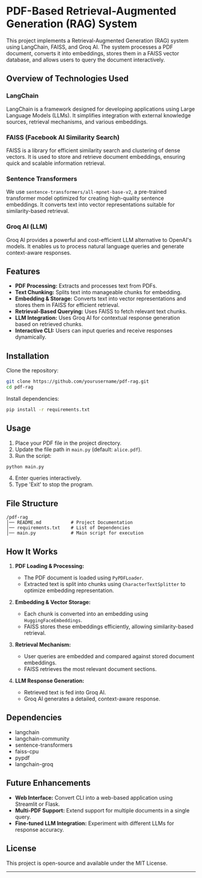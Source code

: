 # PDF-Based Retrieval-Augmented Generation (RAG) System

This project implements a Retrieval-Augmented Generation (RAG) system using LangChain, FAISS, and Groq AI. The system processes a PDF document, converts it into embeddings, stores them in a FAISS vector database, and allows users to query the document interactively.

## Overview of Technologies Used

### **LangChain**
LangChain is a framework designed for developing applications using Large Language Models (LLMs). It simplifies integration with external knowledge sources, retrieval mechanisms, and various embeddings.

### **FAISS (Facebook AI Similarity Search)**
FAISS is a library for efficient similarity search and clustering of dense vectors. It is used to store and retrieve document embeddings, ensuring quick and scalable information retrieval.

### **Sentence Transformers**
We use `sentence-transformers/all-mpnet-base-v2`, a pre-trained transformer model optimized for creating high-quality sentence embeddings. It converts text into vector representations suitable for similarity-based retrieval.

### **Groq AI (LLM)**
Groq AI provides a powerful and cost-efficient LLM alternative to OpenAI's models. It enables us to process natural language queries and generate context-aware responses.

## Features
- **PDF Processing:** Extracts and processes text from PDFs.
- **Text Chunking:** Splits text into manageable chunks for embedding.
- **Embedding & Storage:** Converts text into vector representations and stores them in FAISS for efficient retrieval.
- **Retrieval-Based Querying:** Uses FAISS to fetch relevant text chunks.
- **LLM Integration:** Uses Groq AI for contextual response generation based on retrieved chunks.
- **Interactive CLI:** Users can input queries and receive responses dynamically.

## Installation

Clone the repository:
```sh
git clone https://github.com/yourusername/pdf-rag.git
cd pdf-rag
```

Install dependencies:
```sh
pip install -r requirements.txt
```

## Usage

1. Place your PDF file in the project directory.
2. Update the file path in `main.py` (default: `alice.pdf`).
3. Run the script:
```sh
python main.py
```
4. Enter queries interactively.
5. Type 'Exit' to stop the program.

## File Structure
```
/pdf-rag
│── README.md           # Project Documentation
│── requirements.txt    # List of Dependencies
│── main.py             # Main script for execution
```

## How It Works

1. **PDF Loading & Processing:**
   - The PDF document is loaded using `PyPDFLoader`.
   - Extracted text is split into chunks using `CharacterTextSplitter` to optimize embedding representation.

2. **Embedding & Vector Storage:**
   - Each chunk is converted into an embedding using `HuggingFaceEmbeddings`.
   - FAISS stores these embeddings efficiently, allowing similarity-based retrieval.

3. **Retrieval Mechanism:**
   - User queries are embedded and compared against stored document embeddings.
   - FAISS retrieves the most relevant document sections.

4. **LLM Response Generation:**
   - Retrieved text is fed into Groq AI.
   - Groq AI generates a detailed, context-aware response.

## Dependencies
- langchain
- langchain-community
- sentence-transformers
- faiss-cpu
- pypdf
- langchain-groq

## Future Enhancements
- **Web Interface:** Convert CLI into a web-based application using Streamlit or Flask.
- **Multi-PDF Support:** Extend support for multiple documents in a single query.
- **Fine-tuned LLM Integration:** Experiment with different LLMs for response accuracy.

## License
This project is open-source and available under the MIT License.

---
